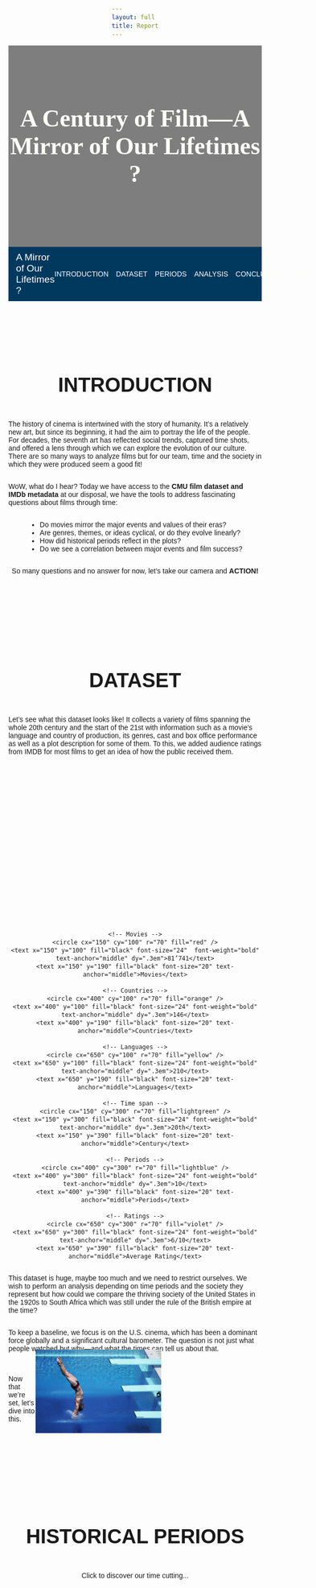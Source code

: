 ```yaml
---
layout: full 
title: Report
---
```


<head>
  <link href="https://fonts.googleapis.com/css2?family=Monserrat:wght@400;500;700&display=swap" rel="stylesheet">
  <link href="https://fonts.googleapis.com/css2?family=Lobster&display=swap" rel="stylesheet">
</head>

<!-- Full-width background section -->
<div style="background-image: url('great+films.jpg'); background-size: cover; background-position: center; width: 100%; height: 400px; display: flex; align-items: center; justify-content: center; color: white; text-align: center; position: relative; margin: 0;">
  <div style="background-color: rgba(0, 0, 0, 0.5); position: absolute; top: 0; left: 0; width: 100%; height: 100%; z-index: 1;"></div>
  <div style="position: relative; z-index: 2; color: #fefefa; font-family: 'Oswald'">
    <h1 style="font-size: 3rem; margin: 0; color: #fefefa">A Century of Film—A Mirror of Our Lifetimes ?</h1>
  </div>
</div>

<!-- Sticky Navbar with full width -->
<nav style="background-color: #01395E; padding: 10px 0; position: sticky; top: 0; z-index: 1000; display: flex; justify-content: space-between; align-items: center; width: 100%; box-sizing: border-box; margin: 0;">
  <div style="color: #fefefa; font-family: 'Lobster', sans-serif; font-size: 1.2rem; font-weight: normal; padding-left: 15px; flex-grow: 1;">
  A Mirror of Our Lifetimes ?
  </div>
  <div style="padding-right: 15px; display: flex; gap: 15px;">
    <a href="#introduction" style="color: #fefefa; text-decoration: none; text-transform: uppercase;">Introduction</a>
    <a href="#dataset" style="color: #fefefa; text-decoration: none; text-transform: uppercase;">Dataset</a>
    <a href="#events" style="color: #fefefa; text-decoration: none; text-transform: uppercase;">Periods</a>
    <a href="#analysis" style="color: #fefefa; text-decoration: none; text-transform: uppercase;">Analysis</a>
    <a href="#conclusion" style="color: #fefefa; text-decoration: none; text-transform: uppercase;">Conclusion</a>
    <a href="#team" style="color: #fefefa; text-decoration: none; text-transform: uppercase;">Team</a>
  </div>
</nav>


<a id="introduction"></a>
<div style="padding-top: 60px;">
  <h2 style="text-align: center; text-transform: uppercase; color: #1a1a1a; font-size: 2.5rem; font-weight: 600;">Introduction</h2>
</div>

The history of cinema is intertwined with the story of humanity. It’s a relatively new art, but since its beginning, it had the aim to portray the life of the people. For decades, the seventh art has reflected social trends, captured time shots, and offered a lens through which we can explore the evolution of our culture. There are so many ways to analyze films but for our team, time and the society in which they were produced seem a good fit! 

WoW, what do I hear? Today we have access to the **CMU film dataset and IMDb metadata** at our disposal, we have the tools to address fascinating questions about films through time:
- Do movies mirror the major events and values of their eras?
- Are genres, themes, or ideas cyclical, or do they evolve linearly?
-   How did historical periods reflect in the plots?
-   Do we see a correlation between major events and film success?

<p>So many questions and no answer for now, let’s take our camera and <strong style="font-weight:bold;">ACTION!</strong></p>


---

<a id="dataset"></a>
<div style="padding-top: 60px;">
  <h2 style="text-align: center; text-transform: uppercase; color: #1a1a1a; font-size: 2.5rem; font-weight: 600;">Dataset</h2>
</div>

Let’s see what this dataset looks like! It collects a variety of films spanning the whole 20th century and the start of the 21st with information such as a movie’s language and country of production, its genres, cast and box office performance as well as a plot description for some of them. To this, we added audience ratings from IMDB for most films to get an idea of how the public received them. 


<div style="text-align: center;">
  <svg width="800" height="500" xmlns="http://www.w3.org/2000/svg">
  
    <!-- Movies -->
    <circle cx="150" cy="100" r="70" fill="red" />
    <text x="150" y="100" fill="black" font-size="24"  font-weight="bold" text-anchor="middle" dy=".3em">81’741</text>
    <text x="150" y="190" fill="black" font-size="20" text-anchor="middle">Movies</text>
  
    <!-- Countries -->
    <circle cx="400" cy="100" r="70" fill="orange" />
    <text x="400" y="100" fill="black" font-size="24" font-weight="bold" text-anchor="middle" dy=".3em">146</text>
    <text x="400" y="190" fill="black" font-size="20" text-anchor="middle">Countries</text>
  
    <!-- Languages -->
    <circle cx="650" cy="100" r="70" fill="yellow" />
    <text x="650" y="100" fill="black" font-size="24" font-weight="bold" text-anchor="middle" dy=".3em">210</text>
    <text x="650" y="190" fill="black" font-size="20" text-anchor="middle">Languages</text>
  
    <!-- Time span -->
    <circle cx="150" cy="300" r="70" fill="lightgreen" />
    <text x="150" y="300" fill="black" font-size="24" font-weight="bold" text-anchor="middle" dy=".3em">20th</text>
    <text x="150" y="390" fill="black" font-size="20" text-anchor="middle">Century</text>
  
    <!-- Periods -->
    <circle cx="400" cy="300" r="70" fill="lightblue" />
    <text x="400" y="300" fill="black" font-size="24" font-weight="bold" text-anchor="middle" dy=".3em">10</text>
    <text x="400" y="390" fill="black" font-size="20" text-anchor="middle">Periods</text>
  
    <!-- Ratings -->
    <circle cx="650" cy="300" r="70" fill="violet" />
    <text x="650" y="300" fill="black" font-size="24" font-weight="bold" text-anchor="middle" dy=".3em">6/10</text>
    <text x="650" y="390" fill="black" font-size="20" text-anchor="middle">Average Rating</text>
  
  </svg>
</div>  

This dataset is huge, maybe too much and we need to restrict ourselves. We wish to perform an analysis depending on time periods and the society they represent but how could we compare the thriving society of the United States in the 1920s to South Africa which was still under the rule of the British empire at the time?

To keep a baseline, we focus is on the U.S. cinema, which has been a dominant force globally and a significant cultural barometer. The question is not just what people watched but why—and what the times can tell us about that.

<div style="display: flex; align-items: center; justify-content: space-between;">
  <p>Now that we’re set, let's dive into this.</p>
  <img src="dive.jpg" style="width: 250px; height: auto; padding-right: 200px; margin-top: -20px; padding-bottom: 10px">
</div>


---

<a id="events"></a>
<div style="padding-top: 60px;">
  <h2 style="text-align: center; text-transform: uppercase; color: #1a1a1a; font-size: 2.5rem; font-weight: 600;">Historical Periods</h2>
</div>

Click to discover our time cutting...
<html lang="en">
<head>
    <style>
        /* General styling */
        body {
            font-family: Arial, sans-serif;
            margin: 0;
            padding: 20px;
            display: flex;
            justify-content: center;
            align-items: center;
            flex-direction: column;
        }

        h1 {
            text-align: center;
            margin-bottom: 20px;
        }

        /* Grid container for each row*/
        .grid-row {
            display: grid;
            gap: 20px;
            width: 100%;
            max-width: 1200px;
            margin-bottom: 20px;
        }

        /* Row-specific column settings */
        .row-1 {
            grid-template-columns: repeat(4, 1fr); /* 4 items in first row */
        }

        .row-2 {
            grid-template-columns: repeat(3, 1fr); /* 3 items in second row */
        }

        .row-3 {
            grid-template-columns: repeat(3, 1fr); /* 3 items in third row */
        }

        /* Individual item in the grid */
        .period-container {
            text-align: center;
            border: 1px solid #ddd;
            border-radius: 10px;
            padding: 10px;
            background-color: #f9f9f9;
            box-shadow: 0 2px 5px rgba(0, 0, 0, 0.1);
        }

        /* Clickable image */
        .period-image {
            cursor: pointer;
            width: 100%;
            aspect-ratio: 4 / 3;
            object-fit: cover; 
            border-radius: 10px;
            transition: transform 0.2s;
        }

        .period-image:hover {
            transform: scale(1.05);
        }

        /* Hidden text */
        .period-text {
            display: none;
            margin-top: 10px;
            font-size: 14px;
            line-height: 1.5;
        }
    </style>
</head>
<body>
    <div class="grid-row row-1">
        <!-- Add a period for each historical event -->
        <div class="period-container">
            <div class="default-text" id="default-text1"><strong>The Progressive Era:<br>1900-1914</strong></div>
            <img src="progressive-era.jpg" alt="Progressive Era" class="period-image" onclick="toggleText('text1')" />
            <div id="text1" class="period-text">
                At the beginning of the 20th century, the USA were driven by progressivism, a social democratic movement that rose in response to the massive industrialization of the late 19th century. It brought many reforms seeking to improve the conditions of the middle and working classes. This period saw a general improvement of the population’s quality of life with a prosperous economy and a push for social equality and women’s rights.
            </div>
        </div>
        <div class="period-container">
            <div class="default-text" id="default-text2"><strong>World War I:<br>1914-1918</strong></div>
            <img src="ww1.jpg" alt="World War I" class="period-image" onclick="toggleText('text2')" />
            <div id="text2" class="period-text">
                As the first World War erupted, the USA chose to remain neutral. Even though the public opinion was generally more friendly towards the Allies (UK, France, Russia, …) than the Central Powers (Germany, Austria-Hungary, Ottoman Empire, …), they preferred not to engage in battle. However, they still looked to prepare for the possibility of war and strengthened the military powers, especially the Navy. Over time, the American people saw Germany as being increasingly hostile and it was announced in 1917 that the United States were entering the war siding with the Allies. 
            </div>
        </div>
        <div class="period-container">
            <div class="default-text" id="default-text3"><strong>The Roaring Twenties:<br>1918-1929</strong></div>
            <img src="roaring-twenties.jpg" alt="The Roaring Twenties" class="period-image" onclick="toggleText('text3')" />
            <div id="text3" class="period-text">
                The 1920s, also known as the Roaring Twenties, saw the USA ending getting out of WW1 as victors and with few economic losses. These years were similar to the Progressive Era in that America continued its economic growth and prosperity. The incomes of working people increased along with those of middle class and wealthier Americans resulting in a increased consumerism. The automobile and electricity industries thrived and radically changed the people’s way of life. But the Roaring twenties are also the start of the prohibition, where the distribution of alcohol became illegal in hope to eradicate alcoholism. However, this did not solve the problem and brought an even greater one as many gangs took over the alcohol market and rapidly grew more and more violent.
            </div>
        </div>
        <div class="period-container">
            <div class="default-text" id="default-text4"><strong>The Great Depression:<br>1929-1939</strong></div>
            <img src="great-depression.jpg" alt="The Great Depression" class="period-image" onclick="toggleText('text4')" />
            <div id="text4" class="period-text">
                The Wall Street Crash of 1929 brought an abrupt end to the Roaring Twenties. A lot of people had invested their money on the stock market that was very loosely regulated and as the economy plummeted, they were left with massive debt. This is a period of huge poverty and unemployment as a fourth of the population came jobless by 1933. The whole decade resulted in efforts to gradually recover the economy and employment rate.
            </div>
        </div>
    </div>
    <!-- Row 2 with 3 containers -->
    <div class="grid-row row-2">
        <div class="period-container">
            <div class="default-text" id="default-text5"><strong>World War II:<br>1939-1945</strong></div>
            <img src="ww2.jpg" alt="World War II" class="period-image" onclick="toggleText('text5')" />
            <div id="text5" class="period-text">
                As the second World War began, the industry changed rapidly to support the war effort. The employment rate rose back up and even women joined the workforce to replace the people enrolled in the army. Productivity was increased to match the demands of a growing military force, and a lot of efforts were made to ensure the national unity. In this sense, the movie industry of Hollywood worked an impressive propaganda to consolidate the Americans’ patriotism and resentment towards Germany.
            </div>
        </div>
        <div class="period-container">
            <div class="default-text" id="default-text6"><strong>The Early Cold War:<br>1946-1960</strong></div>
            <img src="early-cold-war.jpg" alt="The Early Cold War" class="period-image" onclick="toggleText('text6')" />
            <div id="text6" class="period-text">
                The USA got out of the war as one of the most influential countries in the world along with the USSR. This period was one of high economic growth and prosperity for the American people. Nonetheless, it was also marked by the Red Scare, the fear of the other superpower of that time, The communist USSR. The two nations with radically different political views were competing to see which one would shape the future of the world. As well as providing help to rebuild their allies’ nations in Europe and engaging in wars against communism across the globe, the States embarked on a race both in nuclear armament and on space discovery. Inside the country, a large propaganda was set up against communism and people were prosecuted if they were too far on the left political wing. 
            </div>
        </div>
        <div class="period-container">
          <div class="default-text" id="default-text7"><strong>The Civil Rights Movement:<br>1960-1970</strong></div>
          <img src="civil-rights.jpg" alt="The Civil Rights Movement" class="period-image" onclick="toggleText('text7')" />
          <div id="text7" class="period-text">
              The Civil Rights Movement of the 50s and 60s saw the African American population fight to promote racial equality and the rights of the black people. It was a moment of great social changes that confronted the United States to the incoherences of their self-proclaimed position of leaders of the democracy. This mostly non-violent movement led by figures such as Martin Luther King Jr., Malcolm X or Fannie Lou Hamer brought the abolition of many discriminative laws and laid a legal groundwork to promote equality and civil rights. This period also saw the culmination of the space race as, in 1969, Neil Armstrong became the first human to set foot on the moon
          </div>
        </div>
    </div>
    <!-- Row 3 with 3 containers -->
    <div class="grid-row row-3">
        <div class="period-container">
          <div class="default-text" id="default-text8"><strong>The Late Cold War<br>1971-1991</strong></div>
          <img src="late-cold-war.jpg" alt="The Late Cold War" class="period-image" onclick="toggleText('text8')" />
          <div id="text8" class="period-text">
              As the Cold War continued, the USA slowly but surely gained the upper hand against the USSR. The American economy was growing steadily while communism started to show its economical flaws. At the same time, many pro-peace movements rose in America as the population was fed up with the many conflicts around the globe in which the States were involved. Conflicts such as the Vietnam war angered the population that didn’t understand why American people had to die so far from their home.
          </div>
        </div>
        <div class="period-container">
          <div class="default-text" id="default-text9"><strong>The Post-Cold War and the New World Order:<br>1992-2001</strong></div>
          <img src="post-cold-war.jpg" alt="The Post-Cold War" class="period-image" onclick="toggleText('text9')" />
          <div id="text9" class="period-text">
              The end of the Soviet Union in 1991 left the United States as victors of the Cold War and established them as the only superpower of the world. In a world entering globalisation and the starting years of internet, the American culture thrived and influenced the whole world. If there was no communism to fight, the US army was still present in many regions of the world to serve their interests. For example, many soldiers were sent in the Arabic peninsula because of the large reserves of Oil present in the region.
          </div>
        </div>
        <div class="period-container">
        <div class="default-text" id="default-text10"><strong>The War on terrorism:<br>2001-present</strong></div>
        <img src="9_11.png" alt="The War on terrorism" class="period-image" onclick="toggleText('text10')" />
          <div id="text10" class="period-text">
            The attacks of the 11th of September shocked the world and even more so the United States. They discovered a new kind of war they weren't ready for, terrorism. The enemy could be pretty much anyone, and there was no clear way to counterattack. This brought a lot of fear and distrust to the population, and the USA started a more self-centred politic and restricted the access inside their borders and.
          </div>
        </div>
    </div>

    <script>
        // Toggle visibility of the text
        function toggleText(id) {
            const textElement = document.getElementById(id);
            textElement.style.display = textElement.style.display === 'block' ? 'none' : 'block';
        }
    </script>
</body>
</html>


---

<a id="analysis"></a>
<div style="padding-top: 60px; padding-bottom: 30px;">
  <h2 style="text-align: center; text-transform: uppercase; color: #1a1a1a; font-size: 2.5rem; font-weight: 600;">Analysis</h2>
</div>

## Genre-ally Speaking: A Plot Twist in Movie History

{% include line_theme_years_plot.html %}

Wow, looking at the "Evolution of Movie Themes Over the Years" graph, it's incredible to see how the number of movies produced for different themes has changed from 1900 to 2020. Each line represents a movie theme like Action/Adventure/Thriller, Comedy, or Drama/Mystery, and you can really see the shifts over time. For example, the early years were dominated by "Short/Silent" films, but as sound technology came into play, their numbers dropped. Then, after 1970, we see a big surge in Action, Adventure, and Thriller films, likely due to advancements in special effects. After 1980, there’s also a noticeable rise in independent and LGBT films. It's amazing how much the number of films has grown, especially when some themes now have numbers double the maximum from the early 1900s. It's fascinating to think about how movie themes have evolved alongside history—how some genres became more popular or less popular, and how they reflect the cultural shifts of the times. Let’s take a closer look at the peaks from both the early and late 20th century to understand what changed.

<table style="padding: 0; border-spacing: 0; margin-top: -150px; border: none;">
  <tr style="border-bottom: none !important;" >
    <td style="width: 50%; word-wrap: break-word; border: none; margin-right: -30px;">
      {% include line_start_3.html %}
    </td>
    <td style="width: 50%; word-wrap: break-word; padding-top: 300px; margin-left: -30px; border: none;">
      {% include line_end_3.html %}
    </td>
  </tr>
</table>


<table style="border: none;">
  <tr style="border: none;">
    <td>
      <img src="bnw-silent.jpg" alt="Image" width="600" />
    </td>
    <td style="border: none;">
      <strong style="font-weight:bold;">Short/Silent Films:</strong>  
        Back in the early days of cinema, short and silent films were all the rage. They were simple, accessible, and had this novelty that drew huge audiences, peaking around 1920. Take Charlie Chaplin’s <em>The Kid</em> (1921)—a massive hit that didn’t need dialogue to connect with people. But by the late 1920s, sound came along and changed everything. Movies like <em>The Jazz Singer</em> (1927) set a new standard, and silent films quickly lost their appeal.
      <br><br>

      <strong style="font-weight:bold;">Black-and-White Films:</strong> 
        You know, black-and-white films really ruled early cinema because color technology wasn’t affordable yet. They peaked around 1940, but after 1960, color films became the norm, and black-and-white films lost their appeal. What’s interesting, though, is that there was a resurgence of black-and-white films after 2000. It shows how filmmakers still appreciate it as a powerful artistic choice.
      <br><br>

      <strong style="font-weight:bold;">Independent/Experimental/LGBT Films:</strong> 
        Before 1980, independent, experimental, and LGBT films were pretty rare, mainly because of production limits and censorship. But after 1980, things really changed. Social movements and cultural shifts opened up space for these films to thrive, giving a platform to diverse voices and allowing filmmakers to tackle more unconventional themes and artistic styles.
    </td>
  </tr>
</table>

<table>
  <tr style="border: none;">
    <td style="border: none;">
      <strong style="font-weight:bold;">Drama/Mystery:</strong>  
        Drama and mystery films grew in popularity because they tackle timeless human conflicts, making them relatable in any era. Between 2000 and 2010, there was a lot going on—wars, economic crises, and social changes—so these genres really resonated with people. Plus, there was a general boom in movie production, which helped too.  
      <br><br>

      <strong style="font-weight:bold;">Action/Adventure/Thriller:</strong> 
        Well, after 1970, there was a big shift in technology, especially with special effects. This period saw major advancements in film techniques, like CGI and more realistic stunts, which made it possible to create all these wild, visually impressive movies. Historically, this was also around the time when Hollywood started investing more in blockbusters, aiming to draw huge audiences, and action-packed films were perfect for that. So, with better tech and a changing industry, these genres really blew up.
      <br><br>

      <strong style="font-weight:bold;">Comedy:</strong> 
        Comedy really peaked in the 1940s, probably because of those “screwball comedies” that were huge during the Great Depression and World War II. People just needed a break from all the tough stuff going on, so these films offered a way to escape. The thing with comedy is, no matter what type it is—slapstick, satire, or witty banter—it helps people cope with life’s challenges by making them laugh. Back then, especially, people were looking for something that could take their minds off all the stress, and comedy was the perfect way to do that.
    </td>
    <td>
      <img src="missionimpossible.jpg" alt="Image" width="700" />
    </td>
  </tr>
</table>


{% include line_theme_periods_plot.html %}

So, this graph is showing how certain movie genres were more popular in different time periods, based on what people were into at the time. Like, in the early 1900s, silent films were huge, but then as sound came in, they started to drop off. During the Great Depression, comedies and musicals became more popular because people wanted something lighthearted to escape from the tough times.
Then, when you get to the Cold War, Sci-Fi films started to rise. Makes sense, right? People were anxious about technology and the future, so movies about futuristic or dystopian worlds fit the vibe. Action/Adventure films also grew in popularity during tense global moments like the Cold War, while genres like Romance and  Musicals were bigger when things were more peaceful, like after WWII.
But now, what we really want to figure out is which genres were the most dominant in each period. That way, we can see exactly how the big events of the time influenced what kinds of movies people were watching.

{% include bar_theme_period.html %}
Alright, so here's the breakdown of how film genres shifted over the years, and how each era was reflected through cinema:
**The Belle Époque (1900-1914)** started with mostly Short, Silent, Black-and-white films because that's all the technology could manage back then.
When **World War I (1914-1918)** came along, the technology didn’t change much, and films still stuck to the silent, black-and-white format.
Then in the **Roaring Twenties (1920-1929)**, there was a shift. People were looking for something to lift their spirits, so Comedy films became popular. You still had Black-and-white and Silent films, but comedy began to take over, along with drama/mystery and romance.
The **Great Depression (1929-1939)** saw a continuation of Black-and-white films, but the mood shifted toward Drama/Mystery to reflect the hard times. At the same time, people sought comfort in Comedy, Romance, and Musicals as a way to escape the tough realities.
**World War II (1939-1945)** brought a rise in Drama/Mystery films to match the serious global situation. Action/Adventure/Thriller films also started to appear, likely reflecting the desire for stories of heroism. Comedy still had a place, offering some relief during the dark days.
In the **Early Cold War (1946-1960)**,  Action/Adventure/Thriller films dominated, probably due to the intrigue around espionage and political tension. Drama/Mystery remained relevant, and  Comedy, Romance, and Musicals were still around.
During the **Civil Rights Movement (1960-1970)**, we continued to see strong Action/Adventure/Thriller films, but there was also an increase in Horror/Crime and Indie/experimental/LGBT films. This shift reflected the changing cultural and social issues of the time.
In the **Late Cold War (1971-1991)**, Action/Adventure/Thriller films stayed big, but there was a rise in Science fiction/Fantasy films as people looked for escape or reflected on technological advances. Horror/crime, indie/experimental/LGBT, and Animation/Family films also gained popularity.
With the **Post-Cold War and New World Order (1992-2001)**, there was more variety, with Action/Adventure/Thriller, Animation/Family, and Science fiction/Fantasy leading the charge. Films became more diverse, but Comedy and Drama/Mystery stayed strong, and we saw more Indie/experimental/LGBT films too.
Finally, after 9/11 (2001-present),  action/adventure/thriller films were still huge, but there was a rise in Animation/Family and Science fiction/Fantasy, reflecting the cultural shifts and technological changes. Drama/mystery still showed up, but it wasn't as dominant as before.
Now, the big question: do periods with similar events share the same themes? Or was it all random from the start? Let’s figure that out by looking at a correlation matrix.

{% include period_corr_matrix.html %}
Some periods, like **The Belle Époque (1900-1914)**, **World War I (1914-1918)**, and **The Roaring Twenties (1920-1929)**, are super similar—basically all about Silent, black-and-white films. Comedy, Romance, and Drama were popular because they were simple and fun, reflecting the times.  
Then you’ve got the Cold War eras—1946 to the present—which are also closely connected. This is when Action/Adventure/Thriller genres took over, thanks to all the espionage and political tension. Later, sci-fi and fantasy blew up as people started dreaming big and escaping reality.  
Periods like **The Great Depression (1929-1939)** and **World War II (1939-1945)** sit in the middle. Both were tough times, so Drama/Mystery dominated, but there was still room for Comedy and Musicals to lighten the mood.  
And then you’ve got the outliers, like **The Belle Époque** compared to the **Post-Cold War** era—totally different vibes. Early cinema was simple, while the 2000s were all about flashy, CGI-heavy blockbusters and genre diversity.  
It’s <strong style="font-weight:bold;">supercalifragilisticexpialidocious !</strong> We weren’t delulu—there really is a correlation between historical and economic events and film genres. But we’re not quite there yet to say it’s causality.


## Let's see what we are talking about !
Even if we would rather watch a film than just read about it, we have access here to beautifully crafted summaries, already processed by some magic NLP algorithms. I know, I know, this is old-school—you’d probably prefer to watch a trailer. But these summaries offer a wealth of insights. What can we learn from them? Can we identify trends across different eras? Are there particular patterns or unique characteristics?
So many questions, and yet no answers... but let’s dive into the text.
<div style="text-align: center;">
  <img src="WordcloudTrailers.png" alt="Pikachu Ratings" width="500" />
</div>
For this textual analysis, we processed the entire summaries corpus and conducted a general classification of films based on the eras we selected. This map is generated using common words that are strongly associated with specific periods. If the sum of these words surpasses a certain threshold, we classify the films accordingly.
Here are some word clouds based on each period. These show common words from the films’ summaries, using TF-IDF to highlight their importance:
<div style="text-align: center;">
  <div style="display: inline-block; margin: 5px;">
    <img src="WW1.png" alt="Image 1" width="400" />
  </div>
  <div style="display: inline-block; margin: 5px;">
    <img src="WW2.png" alt="Image 2" width="400" />
  </div>
  <div style="display: inline-block; margin: 5px;">
    <img src="CivilRights.png" alt="Image 3" width="400" />
  </div>
  <div style="display: inline-block; margin: 5px;">
    <img src="ColdWar.png" alt="Image 4" width="400" />
  </div>
  <div style="display: inline-block; margin: 5px;">
    <img src="Postcold.pngpng" alt="" width="400" />
  </div>
  <div style="display: inline-block; margin: 5px;">
    <img src="991.png" alt="Image 6" width="400" />
  </div>
</div>

Some terms are predictable, while others are less. Indeed there can be noise from verbs or common names leading to imprecison in the classification as the LDA analysis told us. But we mainly recover expected athmospheres from each periods and can say that the noise of some missclassified plot is negligible.
But do these words clouds and classified films truly match their periods, or do they recur across years? To explore this further, we used Latent Dirichlet Allocation (LDA) to highlight topics and examine similarities between periods. Then we plotted the release time dates of these films for each topics.

For example, if we focus on the temporality of films classified as dealing with the "War on Terror," we observe a huge rise after the 2001 attacks on the World Trade Center. There's a sharp increase in films starting in the early 2000s. This aligns with the 9/11 attacks and subsequent military operations, such as the invasions of Afghanistan and Iraq. These events dominated global politics and media, leading to their reflection in cinema.
The highest number of films related to the War on Terror is observed in the mid-2000s. This could reflect the height of global military campaigns, public discourse, and societal impact.
Even after the initial post-9/11 years, the number of films remained significant, potentially due to ongoing conflicts, political debates, and the human and societal cost of the war.
However, we also see some outliers, with films addressing terrorism even before 2001. But as expected, this subject is predominantly modern, appearing in recent times through film plots.
<div style="text-align: center;">
  <img src="ttt.png" alt="Pikachu Ratings" width="600" />
</div>

Now let's look at the late Cold War period :
<div style="text-align: center;">
  <img src="LateColdwarTime.png" alt="Pikachu Ratings" width="600" />
</div>
There is a peak production (1980s): The sharp increase in films during the 1980s aligns with significant geopolitical developments, such as the Reagan administration's rhetoric, arms race escalations, and Soviet-American tensions. Cinema might have mirrored these anxieties, making this a popular period for Cold War narratives.
We can also individuate a another peak (1990s–2000s) and we determine that even after the Cold War formally ended in 1991, the number of films related to this era remained significant. This reflects retrospective storytelling and a cultural reexamination of the period in the aftermath of the Soviet Union's dissolution.

This analysis reveals significant variability, indicating that historical events have long served as inspiration for movie directors. Even today, historical contexts and events shape the narratives we see on screen, underscoring the enduring impact of the past on cinematic storytelling.

## Causal Inference

To compare attributes of films from different time periods, we wanted to engage in causal inference to understand whether observed differences in film characteristics were truly due to the time period itself, or if they were influenced by other factors.

[Causal inference](https://en.wikipedia.org/wiki/Causal_inference) allows us to draw more reliable conclusions about the effect of a specific factor (in this case, the time period) on film attributes, rather than just identifying correlations. However, in observational data like ours, where films from different time periods are not randomly assigned, (hidden) covariables might be influencing both the period and the outcomes (such as genre trends, budgets, or technological shifts). Without controlling for these covariates, any conclusions about the impact of the time period could be misleading.

In an attempt to address this issue, we turned to [propensity score matching](https://en.wikipedia.org/wiki/Propensity_score_matching) (PSM). PSM helps us create comparable groups by matching films from different time periods that have similar characteristics, in this our case, genre and ratings (budget data was too sparse to be representative). By doing so, we can try to isolate the impact of the time period itself, reducing the bias introduced by the covariates. In theory, PSM allows us to mimic a randomized controlled experiment, where films from different periods are as similar as possible, except for their time of production.

We used logistic regression to estimate the propensity scores for each film, which represent the likelihood of a film being produced in a specific time period based on its genre and ratings. We then matched films from different periods based on these scores, using maximum weight matching (the PS as the weights), creating comparable groups for analysis. All our code is available in the [GitHub repository](https://github.com/epfl-ada/ada-2024-project-metal2024/tree/main/src/causal_inference). 

Our second issue, which we did not address in this analysis, is that the maximum weight matching algorithm we used is O(n³), which makes it computationally expensive for large datasets. To remediate this, we uniformly sampled a subset of the data for our analysis, which could introduce some bias, and some variance. We picked a the biggest subset we could, and added the number of movies for each period in the title of each graph to give an idea of the representativity of our sample.

#### Named Entity Recognition

Our [movie corpus dataset](http://www.cs.cmu.edu/~ark/personas/) included a [Stanford Core-NLP](https://www.wikidata.org/wiki/Q32998961) processed plot summary containing [named entities](https://en.wikipedia.org/wiki/Named-entity_recognition). We used this information to identify the most common entities mentioned in the plot summaries across different time periods. These named entities could provide insights into the dates, characters, locations, lexical information about time, money, durations and more.

<div style="text-align: center;">
  <img src="assets/svg/ORGANIZATION.svg" alt="SVG1" width="1100" />
</div>

The films from the Civil Rights Movement has some interesting `ORGANIZATION` named entities, such as `Times`, which could be linked the the [New York Times](https://en.wikipedia.org/wiki/The_New_York_Times), but also `King` which could be linked to [Martin Luther King Jr](https://en.wikipedia.org/wiki/Martin_Luther_King_Jr.). `Armstrong` could be linked to the musician [Louis Armstrong](https://en.wikipedia.org/wiki/Louis_Armstrong) who won awards in the 1960s, but it is unlikely that it is also linked to the astronaut [Neil Armstrong](https://en.wikipedia.org/wiki/Neil_Armstrong), as he step foot on the moon in 1969, with films taking years to be produced. All of which the Great Depression time period doesn't have. Other entities such as `Sharks` remain hard to interpret.

<div style="text-align: center;">
  <img src="assets/svg/ORGANIZATION_2.svg" alt="SVG1" width="1100" />
</div>

Still comparing the `ORGANIZATION` named entities, we see that both World War II and Post Cold War periods have Nazi Germany related entities, which could be due to films about the war being released, for some of them, after the war. The second time period interestingly introduces new entities, although they are hard to interpret.

<div style="text-align: center;">
  <img src="assets/svg/LOCATION.svg" alt="SVG1" width="1100" />
</div>

Unfortunately, the results were not as insightful as we had hoped. Most Named Entities were too sparse to draw meaningful conclusions, and the most common ones were generic and not specific to any time period. Results between more periods and more named entities can be found in our repository.

#### NGrams and TF-IDF

[NGrams](https://en.wikipedia.org/wiki/N-gram) are another way to analyze text data, capturing the most frequent sequences of words that can provide context and meaning. Unfortunately these didn't provide meaningful insights for our analysis, as the most common n-grams were generic and not specific to any time period. 
To remedy this, we ranked 1-3 grams not by their plain frequency in the plots for the films from a given time interval but according to their [TF-IDF](https://en.wikipedia.org/wiki/Tf-idf) score. This allowed us, in theory, to identify the most important words for each time period, based on their frequency in the plots and their rarity in the whole corpus.

<div style="text-align: center;">
  <img src="assets/svg/TF-IDF_NGRAMS_1.svg" alt="SVG1" width="1100" />
</div>

The word `new` is slightly more present in the Late Cold War than in the Post-Cold War, but we can't draw any meaningful conclusions from this, as it also could be due, for example, to the mention of `New York` or `New World City` in the plots.

Strangely, the word `war` was more present during movies from the Roaring Twenties than during World War II. `american` is more present in the second than in the first ([see figure](https://github.com/epfl-ada/ada-2024-project-metal2024/blob/main/src/causal_inference/results/TF-IDF_NGRAMS_3.svg)).

Again, the results were not as insightful as we had hoped. Most of the top TF-IDF n-grams were in all time periods, and the differences were not significant enough to draw meaningful conclusions. This could be due to the nature of the movie plots, which often contain similar elements regardless of the time period. Results between more periods can be found [in our repository](https://github.com/epfl-ada/ada-2024-project-metal2024/tree/main/src/causal_inference/results).


## Movie ratings, another metric for popularity ?

Cinema is art, and as all art, people can like it, or hate it. Nowadays cinephiles have letterboxed accounts telling everyone their favourite movies. However, this has not always been the case, just a few years ago the biggest movie ratings aggregator was IMDB, where people ranted about the latest movie they disliked, or conversly praised an old unknown movie from 50 years ago they found in a videoclub. One idiom often coming back is "It was better before", and cinema is not an exception. The top 100 movies from the [American Film Institute](https://www.afi.com/afis-100-years-100-movies-10th-anniversary-edition/) does not contain a single movie after 2000, and the vast majority of them came out before the 70s. Are movies worse nowadays or do people just want to appear special by showing off their cinematc culture of old movies ?

For this part we will use the ratings from the IMBD dataset, which we added to the movies of our dataset. Additionally, we'll receive the help from multiple famous detectives that accepted to help us in this hard mission. 
We've already seen he number of movies that came out each year, but now let's see which one of those have a rating: 
{% include RatingsNbrOfMovies.html %}

<strong  style="font-weight:bold;">Good news, it seems we have a fair amount of data !</strong> This means we will be able to get useful insights without relying to much on assumptions because of missing data. The only problematic years are around 2007 where we have some missing ratings but drastically outscaled by the huge amount of movies with ratings and the 1915s where the movies without ratings outnumber the movies with a rating. We'll keep this in mind when comparing the early periods with later ones in our analysis. 
<table>
  <tr>
  <td style="border: none;">
    The first detective to jump in is Sherlock Holmes, a wise man that never gets thrown off by numbers. One important thing he tells us is that a rating is worth nothing without the number of votes. When he arrives at a crime scene, he always judges the number of witnesses, and their claims. We take that into account and plot the sum of all votes for each year, and the average votes per movie. Thanks Sherlock !
  </td>
  <td style="border: none;">
    <img src="RatingsSherlock.png" alt="Image" width="700" />
  </td>
  </tr>
</table>


{% include RatingsNbrVsTime.html %}


Indeed Sherlock was right, the total number of votes increases drastically over the years (notice the log scale !) and the mean number of votes per movies also. Again, this means analysing older movies, especially before the 1960s will have to be put in context. 

<table>
  <tr>
    <td style="border: none;">
      <img src="RatingsPikachu.png" alt="Image" width="1100" />
    </td>
    <td style="border: none;">
Now that we know this, let's dive into the ratings themselves, and plot them over the years. A friend of us, Detective Pikachu does not like uncertainty, so due to the high variability of ratings, he tells us to use errorbars. He also mentions something about weighting the rating for each year. That seems like a good intuition; movies with a lot of ratings should impact their average consequently. We compute this weighted average rating by multiplying each movie's rating with the number of votes for said movie.
    </td>
  </tr>
</table>


{% include RatingsWithErrorBars.html %}

<table>
  <tr>
    <td style="border: none;">
      <img src="RatingsPikachuOh.png" alt="Image" width="700" />
    </td>
    <td style="border: none;">
      <strong  style="font-weight:bold;"> Surprising Result !! Even detective pikachu is thrown off guard.</strong> From 1913 on, the weighted movie rating is constantly better than the average. Even more than that, it's outside the error-bars ! This can only mean one thing. The rating of a movie, and the number of votes is not totally uncorrelated. The year 1973 seems to be the best year in terms of weighted rating, but just any normal year in mean ratings, there must be a reason!
    </td>
  </tr>
</table>






<table>
  <tr>
    <td style="border: none;">
    This task requires deeper understanding, we'll ask a person that always has the right tools to analyse data: Inspector Gadget. Luckily he has exactly what we need, a way to compute correlation. If we find any correlation between the ratings and the number of votes, it might explain why the weighted average is so off the mean. Using his multiple arms, Inspector Gadget gives us the Pearson Correlation coefficient which captues linear correlation, and the Spearman capturing non-linear monotonic correlation. 
    </td>
    <td>
      <img src="RatingsGadget.png" alt="Image" width="700" />
    </td>
  </tr>
</table>



{% include RatingsCorr.html %}

Indeed, there is something going on here, the year 1973 seems has much more correlation than the average data, and year 1949 even more ! Inspector Gadget advises us to plot the number of votes against the rating of a movie, he gives a last tool to only use with caution before leaving, we'll keep it preciously. 

{% include RatingsScatterPlotUgly.html %}

<table>
  <tr>
    <td style="border: none;">
    <strong style="font-weight:bold;">Ugh that's so ugly, we need to do something about that! </strong>
    We're sorry mister Gadget, but it's already the time to use your secret tool. But we'll do it with extreme caution.
    <br> <strong>We will forever remember the words from Miss Sakota:</strong>
    </td>
    <td style="border: none;">
      <img src="RatingsSpiderman.png" alt="Image" width="700" />
    </td>
  </tr>
</table>



With the Greatest caution, we use the <strong style="font-size:1.8em; font-weight:bold;">log scale</strong> given by Mr Gadet, hoping it will make this graph useful in any way.

{% include RatingsScatterPlot.html %}

Indeed this is much more readable, there's so much to say. First let's understand this plot correctly, because as a real detective would do, we will analyze every detail of it in later parts, to get the whole meaning of it. First we can see that most of the movies are concentrated in the center, between 200 and 10k votes. Since there are som many of them it's hard to detect any particular tendency, but one thing we notice is this is the range where we have the most movies under a rating of 4.  
Above 100k votes, the movie ratings seem to be increasing, until we only have a few movies above 1M votes, which all have a rating above 8. On the other side, we notice that the only few movies with a rating above 9, have less than 200 votes, and they are practically unknown. However, this plot is still to dense, let's get back to our example years from before: 

{% include RatingsScatterPlotYears.html %}

Indeed the distribution for the 3 chosen years is not the same at all, just look at the huge amount of movies below 4 in 2006. 
Even though they do not have that many votes individually, together they still add up. And now take advantage of the interactive plot and zoom on the right side of the plot. First we'll notice that no single movie from 1949 has more than 50k votes. Ans also notice the difference in distribution between 1973 and 2006. In 1973, all movies above 20k votes have a rating of at least 6.9, no wonder the weighted average is so high !

<table>
  <tr>
    <td style="border: none;">
      <img src="RatingsColumbo.png" alt="Image" width="900" />
    </td>
    <td style="border: none;">
A familiar face jumps in, telling us that we should click on the 2006 label on the right to turn off the movies of that year, and dive deep into a more precise comparison between 1949 and 1973. We would like to understand why 1949 has a higher spearman coefficient. Looking at the points the 1973 seem sparser, and 1949 seems practically linear, so why is the pearson coefficient so low ? Columbo's sharp mind answers before we could even think about it: Because of the log scale. Here the correlation is not linear, but logarithmic, that's why the spearman coefficient is higher, as it captures the monotonic increase of the logarithm. 
    </td>
  </tr>
</table>


However, Columbo's not totally happy with our analysis, saying we lack some overview. He's right, let's come back to a dimension we've already explored before: 

### Genre popularity over periods

<table>
  <tr>
    <td style="border: none;">
    We've already compared movie genres in the second part of this datastory, so what will the ratings tell us we did not know already ?
    Hercule Poirot might have some answers for us, as he has been around for quite a while now, and he even starred in a Black-and-White Movie Alibi in 1931.
    He probably knows if we can see the decline of the 3 most popular themes of the early years in terms of ratings as well as number of movies ?
    To analyze these genres over time, he advises us to plot them over the periods we defined before and as wise as always he tells us to also plot the weighted rating over all themes, or we wouldn't be able to do any comparisons. 
    </td>
    <td style="border: none;">
      <img src="RatingsHercule.png" alt="Image" width="1000" />
    </td>
  </tr>
</table>



{% include RatingsThemesVsPeriodsOld.html %}

This plot is very informative, we can see that during the early years, the 3 genres are very close to the general score, which makes sense since these were practically the only genres to come out, however as the time went on, they started diverging a lot. Remember during the periods in the middle, we had practically no movies of these genres that were coming out, so the data is quite empty. I'd advise digging deeper into the difference between the very bad independent movies of the great depression and the astonishingly good Black-and-White movies that came out in the Post-Cold War. That seems like a hard task, let's send an experimented and combat-ready detective:  
<strong style="font-size:1.8em; font-weight:bold;">Du-Du Du-Du Du-Du Du-Du Batmaaaaaan !</strong>

{% include RatingsThemesPeriodsPairOld.html %}

<div style="text-align: center;">
  <img src="RatingsBatman.png" alt="Pikachu Ratings" width="500" />
</div>

Thanks god we're saved, it was just a False alarm. Steven's Spielberg "Schindler's List" completely changed the weighted rating with his rating of 9 and 1.4 million votes.
When we remove that movie the weighted rating for "Black-and-White" movies in the Post-Cold War goes down to 7.5:
a value slightly above average, but not shocking. Thanks Batman, we were about to draw wrong conclusions

Okay now that we found this outlier, let's go back to the most produced genres Today: Drama, Action/Adventure and Comedy.
How did the popularity evolve for these movies ?
The AFI's top 100 list has so many dramas that came out before the 90s, does that mean that Drama's nowadays are bad ?
And What about Comedy and Action movies. If there are so many of those, they are probably popular right ?
{% include RatingsThemesVsPeriodNew.html %}


Indeed, the drama movies seem to be very reliable. Always above average, especially compared to Comedies that are probably dragging down the average. 
Action movies on the other side seems to be just good enough, but with a decline since the second world war. 
If we take a closer look at the AFI's top 100 movies list, Citizen Kane, and Casablanca should appear for the second world war in the category Drama, and comparing it to a period where Comedy's are below average we might find out the secret of Drama Movies to stay so high in rating.
{% include RatingsThemesPeriodsPairNew.html %}


<table>
  <tr>
    <td style="border: none;">
For this final task we'll be helped by James Stewart, playing his detective role in Vertigo (9th in AFI's top 100 list !). He tells us to some insights about cult movies: They age very well ! And the more people watch them, the more peope like them. It's simple, no massively rated movie has a bad rating in AFI's list. 
Indeed look at these different disributions, nothing comparable ! The difference on the lower right part of the curve, where we have so many comedies performing well below Dramas with similar number of votes. 
Even though the Comedy theme has 2 movies outperforming the Classics Citizen Kane, and Casablanca, the big amount of Comedies with bad ratings lower the average. So why do comedies perform so bad ? James starts telling us the answer, but as he speaks, our sight starts spinning and a strong nauseau hits us. The answer was probably too hard to swallow, and gave us vertigo. 
    </td>
    <td style="border: none;">
      <img src="RatingsVertigo.png" alt="Image" width="2000" />
    </td>
  </tr>
</table>

---

<a id="conclusion"></a>
<div style="padding-top: 60px;">
  <h2 style="text-align: center; text-transform: uppercase; color: #1a1a1a; font-size: 2.5rem; font-weight: 600;">Conclusion</h2>
</div>

And now, here we are at the end of our journey through time. Our exploration of cinema’s rich history has offered a fascinating lens to view its transformation. From the silent beginnings to the globalized blockbuster era, movies have acted as mirrors to society, capturing the zeitgeist of their times and shaping cultural narratives. By analyzing trends, genres, and audience responses across decades, we have glimpsed the stories behind the stories—the evolution of an art form and its profound connection to humanity.
Although the dataset was challenging to manipulate and did not always allow for establishing causality or direct links between specific periods and groups of films, we believe we have succeeded in presenting a compelling overview of how films have evolved over time. Beyond the numbers and graphs lies a deeper understanding of cinema as both an art and an industry—one that continually reinvents itself to resonate with the hearts and minds of its audience. This project not only celebrates the rich tapestry of film history but also opens doors for future exploration into the socio-cultural impacts of cinema and its ever-changing landscape.

---

<a id="team"></a>
<div style="padding-top: 60px;">
  <h2 style="text-align: center; text-transform: uppercase; color: #1a1a1a; font-size: 2.5rem; font-weight: 600;">Meet the Cast</h2>
  <p style="text-align: center; color: #1a1a1a; font-size: 1.5rem; font-weight: 500; margin-top: 10px;">METAL2024</p>
</div>

<div style="display: flex; flex-wrap: wrap; justify-content: center; gap: 20px; margin-top: 20px;">
  <!-- Anoush -->
  <div style="text-align: center; width: 200px;">
    <img src="anoush.jpg" alt="Anoush Azar-Pey" style="width: 100px; height: 100px; border-radius: 50%; margin-bottom: 10px;">
    <h3>Anoush Azar-Pey</h3>
    <p>Anoush is a sublinear algorithms lover.</p>
  </div>

  <!-- Emilien -->
  <div style="text-align: center; width: 200px;">
    <img src="emilien.png" alt="Emilien Silly" style="width: 100px; height: 100px; border-radius: 50%; margin-bottom: 10px;">
    <h3>Emilien Silly</h3>
    <p>Emilien brings everything you can imagine.</p>
  </div>

  <!-- Lilly-Flore -->
  <div style="text-align: center; width: 200px;">
    <img src="Ursula.png" alt="Lilly-Flore Celma" style="width: 100px; height: 100px; border-radius: 50%; margin-bottom: 10px;">
    <h3>Lilly-Flore Celma</h3>
    <p>Lilly-Flore specializes in cinematography.</p>
  </div>

  <!-- Mathis -->
  <div style="text-align: center; width: 200px;">
    <img src="mathis.png" alt="Mathis Krause" style="width: 100px; height: 100px; border-radius: 50%; margin-bottom: 10px;">
    <h3>Mathis Krause</h3>
    <p>Mathis is passionate about camera angles.</p>
  </div>

  <!-- Timo -->
  <div style="text-align: center; width: 200px;">
    <img src="timo.png" alt="Timo Michoud" style="width: 100px; height: 100px; border-radius: 50%; margin-bottom: 10px;">
    <h3>Timo Michoud</h3>
    <p>Timo excels in NLP.</p>
  </div>
</div>

